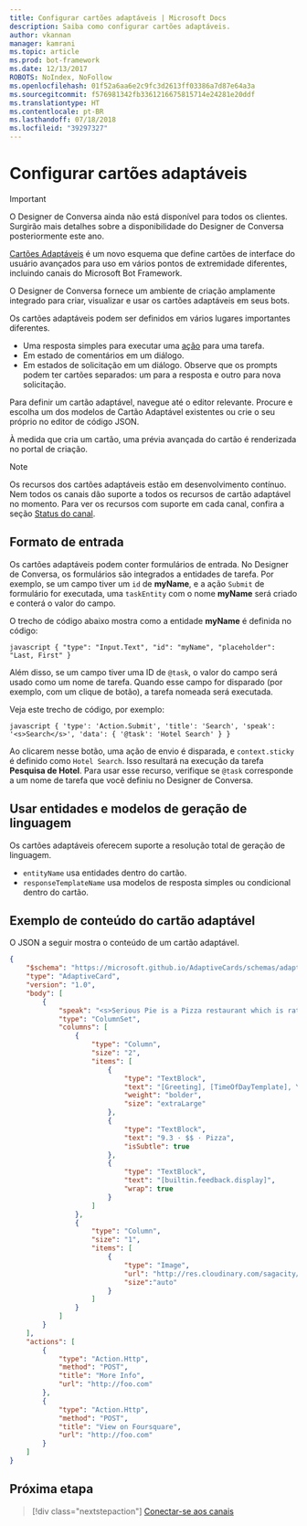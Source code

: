 ```yaml
---
title: Configurar cartões adaptáveis | Microsoft Docs
description: Saiba como configurar cartões adaptáveis.
author: vkannan
manager: kamrani
ms.topic: article
ms.prod: bot-framework
ms.date: 12/13/2017
ROBOTS: NoIndex, NoFollow
ms.openlocfilehash: 01f52a6aa6e2c9fc3d2613ff03386a7d87e64a3a
ms.sourcegitcommit: f576981342fb3361216675815714e24281e20ddf
ms.translationtype: HT
ms.contentlocale: pt-BR
ms.lasthandoff: 07/18/2018
ms.locfileid: "39297327"
---
```

# <a name="configure-adaptive-cards"></a>Configurar cartões adaptáveis
> [!IMPORTANT]
> O Designer de Conversa ainda não está disponível para todos os clientes. Surgirão mais detalhes sobre a disponibilidade do Designer de Conversa posteriormente este ano.

<a href="http://adaptivecards.io" target="_blank">Cartões Adaptáveis</a> é um novo esquema que define cartões de interface do usuário avançados para uso em vários pontos de extremidade diferentes, incluindo canais do Microsoft Bot Framework. 

O Designer de Conversa fornece um ambiente de criação amplamente integrado para criar, visualizar e usar os cartões adaptáveis em seus bots. 

Os cartões adaptáveis podem ser definidos em vários lugares importantes diferentes.

- Uma resposta simples para executar uma [ação](conversation-designer-tasks.md) para uma tarefa.
- Em estado de comentários em um diálogo.
- Em estados de solicitação em um diálogo. Observe que os prompts podem ter cartões separados: um para a resposta e outro para nova solicitação.

Para definir um cartão adaptável, navegue até o editor relevante. Procure e escolha um dos modelos de Cartão Adaptável existentes ou crie o seu próprio no editor de código JSON. 

<!--TODO: Insert screenshot -->

À medida que cria um cartão, uma prévia avançada do cartão é renderizada no portal de criação.

> [!NOTE]
> Os recursos dos cartões adaptáveis estão em desenvolvimento contínuo. Nem todos os canais dão suporte a todos os recursos de cartão adaptável no momento. Para ver os recursos com suporte em cada canal, confira a seção [Status do canal](/adaptive-cards/get-started/bots#channel-status).

## <a name="input-form"></a>Formato de entrada

Os cartões adaptáveis podem conter formulários de entrada. No Designer de Conversa, os formulários são integrados a entidades de tarefa. Por exemplo, se um campo tiver um `id` de **myName**, e a ação `Submit` de formulário for executada, uma `taskEntity` com o nome **myName** será criado e conterá o valor do campo. 

O trecho de código abaixo mostra como a entidade **myName** é definida no código:

``javascript
{
   "type": "Input.Text",
   "id": "myName",
   "placeholder": "Last, First"
}
``

Além disso, se um campo tiver uma ID de `@task`, o valor do campo será usado como um nome de tarefa. Quando esse campo for disparado (por exemplo, com um clique de botão), a tarefa nomeada será executada. 

Veja este trecho de código, por exemplo:

``javascript
{
  'type': 'Action.Submit',
  'title': 'Search',
  'speak': '<s>Search</s>',
  'data': {
    '@task': 'Hotel Search'
  }
}
``

Ao clicarem nesse botão, uma ação de envio é disparada, e `context.sticky` é definido como `Hotel Search`. Isso resultará na execução da tarefa **Pesquisa de Hotel**. Para usar esse recurso, verifique se `@task` corresponde a um nome de tarefa que você definiu no Designer de Conversa.

## <a name="use-entities-and-language-generation-templates"></a>Usar entidades e modelos de geração de linguagem
Os cartões adaptáveis oferecem suporte a resolução total de geração de linguagem.

* `entityName` usa entidades dentro do cartão.
* `responseTemplateName` usa modelos de resposta simples ou condicional dentro do cartão.

<!--
# Binding form flow input fields to bot entities
TODO: fill this out based on design/ implementation -->

<!-- ## Adaptive Card schema

You can learn more about adaptive cards here  TODO: Insert link to adaptive cards schema documentation -->

## <a name="sample-adaptive-card-payload"></a>Exemplo de conteúdo do cartão adaptável

O JSON a seguir mostra o conteúdo de um cartão adaptável.

```json
{
    "$schema": "https://microsoft.github.io/AdaptiveCards/schemas/adaptive-card.json",
    "type": "AdaptiveCard",
    "version": "1.0",
    "body": [
        {
            "speak": "<s>Serious Pie is a Pizza restaurant which is rated 9.3 by customers.</s>",
            "type": "ColumnSet",
            "columns": [
                {
                    "type": "Column",
                    "size": "2",
                    "items": [
                        {
                            "type": "TextBlock",
                            "text": "[Greeting], [TimeOfDayTemplate], You can eat in {location}",
                            "weight": "bolder",
                            "size": "extraLarge"
                        },
                        {
                            "type": "TextBlock",
                            "text": "9.3 · $$ · Pizza",
                            "isSubtle": true
                        },
                        {
                            "type": "TextBlock",
                            "text": "[builtin.feedback.display]",
                            "wrap": true
                        }
                    ]
                },
                {
                    "type": "Column",
                    "size": "1",
                    "items": [
                        {
                            "type": "Image",
                            "url": "http://res.cloudinary.com/sagacity/image/upload/c_crop,h_670,w_635,x_0,y_0/c_scale,w_640/v1397425743/Untitled-4_lviznp.jpg",
                            "size":"auto"
                        }
                    ]
                }
            ]
        }
    ],
    "actions": [
        {
            "type": "Action.Http",
            "method": "POST",
            "title": "More Info",
            "url": "http://foo.com"
        },
        {
            "type": "Action.Http",
            "method": "POST",
            "title": "View on Foursquare",
            "url": "http://foo.com"
        }
    ]
}
```

## <a name="next-step"></a>Próxima etapa
> [!div class="nextstepaction"]
> [Conectar-se aos canais](conversation-designer-deploy.md)
